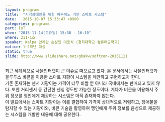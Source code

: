 ```yaml
---
layout: program
title:  "시각장애인을 위한 아두이노 기반 스마트 시스템"
date:   2015-10-07 15:33:47 +0900
categories: programs
part: IoT
when: "2015-11-14(토요일) 15:30 - 16:10"
where: 211-1호
speaker: Kalpa 안계완 손성민 이용석 (경희대학교 컴퓨터공학과)
notice: 1~2학년 대상
static: true
slide: http://www.slideshare.net/gbakw/softcon-20151121
---
```

최근 세계적으로 사물인터넷이 큰 이슈로 떠오르고 있다.
본 문서에서는 사물인터넷과 블루투스 비콘을 이용한 스마트 지팡이 시스템을 제안하고 구현하고자 한다.  
기존 존재하는 센서 지팡이는 가격이 너무 비쌀 뿐 아니라 국내에서는 판매되고 있지 않다.
또한 거리센서 등 간단한 센싱 정도만 가능한 정도이다.
게다가 비콘을 이용해서 주위 정보를 맹인에게 제공하는 시스템은 아직 존재하지 않는다.  
이 발표에서는 스마트 지팡이는 이를 결합하여 가격이 상대적으로 저렴하고, 장애물을 탐지할 수 있는 지팡이와, 비콘 기술을 활영하여 맹인에게 주위 정보를 음성으로 제공하는 시스템을 개발한 내용에 대해 공유한다.
